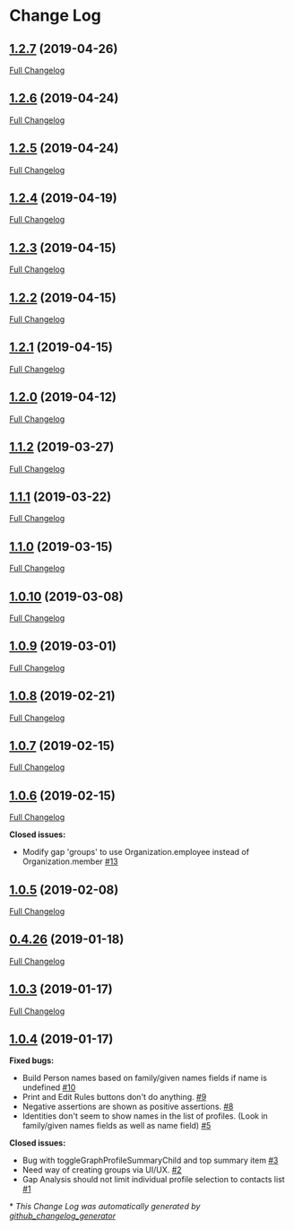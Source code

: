 # Change Log

## [1.2.7](https://github.com/cassproject/cass-gap-analysis/tree/1.2.7) (2019-04-26)
[Full Changelog](https://github.com/cassproject/cass-gap-analysis/compare/1.2.6...1.2.7)

## [1.2.6](https://github.com/cassproject/cass-gap-analysis/tree/1.2.6) (2019-04-24)
[Full Changelog](https://github.com/cassproject/cass-gap-analysis/compare/1.2.5...1.2.6)

## [1.2.5](https://github.com/cassproject/cass-gap-analysis/tree/1.2.5) (2019-04-24)
[Full Changelog](https://github.com/cassproject/cass-gap-analysis/compare/1.2.4...1.2.5)

## [1.2.4](https://github.com/cassproject/cass-gap-analysis/tree/1.2.4) (2019-04-19)
[Full Changelog](https://github.com/cassproject/cass-gap-analysis/compare/1.2.3...1.2.4)

## [1.2.3](https://github.com/cassproject/cass-gap-analysis/tree/1.2.3) (2019-04-15)
[Full Changelog](https://github.com/cassproject/cass-gap-analysis/compare/1.2.2...1.2.3)

## [1.2.2](https://github.com/cassproject/cass-gap-analysis/tree/1.2.2) (2019-04-15)
[Full Changelog](https://github.com/cassproject/cass-gap-analysis/compare/1.2.1...1.2.2)

## [1.2.1](https://github.com/cassproject/cass-gap-analysis/tree/1.2.1) (2019-04-15)
[Full Changelog](https://github.com/cassproject/cass-gap-analysis/compare/1.2.0...1.2.1)

## [1.2.0](https://github.com/cassproject/cass-gap-analysis/tree/1.2.0) (2019-04-12)
[Full Changelog](https://github.com/cassproject/cass-gap-analysis/compare/1.1.2...1.2.0)

## [1.1.2](https://github.com/cassproject/cass-gap-analysis/tree/1.1.2) (2019-03-27)
[Full Changelog](https://github.com/cassproject/cass-gap-analysis/compare/1.1.1...1.1.2)

## [1.1.1](https://github.com/cassproject/cass-gap-analysis/tree/1.1.1) (2019-03-22)
[Full Changelog](https://github.com/cassproject/cass-gap-analysis/compare/1.1.0...1.1.1)

## [1.1.0](https://github.com/cassproject/cass-gap-analysis/tree/1.1.0) (2019-03-15)
[Full Changelog](https://github.com/cassproject/cass-gap-analysis/compare/1.0.10...1.1.0)

## [1.0.10](https://github.com/cassproject/cass-gap-analysis/tree/1.0.10) (2019-03-08)
[Full Changelog](https://github.com/cassproject/cass-gap-analysis/compare/1.0.9...1.0.10)

## [1.0.9](https://github.com/cassproject/cass-gap-analysis/tree/1.0.9) (2019-03-01)
[Full Changelog](https://github.com/cassproject/cass-gap-analysis/compare/1.0.8...1.0.9)

## [1.0.8](https://github.com/cassproject/cass-gap-analysis/tree/1.0.8) (2019-02-21)
[Full Changelog](https://github.com/cassproject/cass-gap-analysis/compare/1.0.7...1.0.8)

## [1.0.7](https://github.com/cassproject/cass-gap-analysis/tree/1.0.7) (2019-02-15)
[Full Changelog](https://github.com/cassproject/cass-gap-analysis/compare/1.0.6...1.0.7)

## [1.0.6](https://github.com/cassproject/cass-gap-analysis/tree/1.0.6) (2019-02-15)
[Full Changelog](https://github.com/cassproject/cass-gap-analysis/compare/1.0.5...1.0.6)

**Closed issues:**

- Modify gap 'groups' to use Organization.employee instead of Organization.member [\#13](https://github.com/cassproject/cass-gap-analysis/issues/13)

## [1.0.5](https://github.com/cassproject/cass-gap-analysis/tree/1.0.5) (2019-02-08)
[Full Changelog](https://github.com/cassproject/cass-gap-analysis/compare/0.4.26...1.0.5)

## [0.4.26](https://github.com/cassproject/cass-gap-analysis/tree/0.4.26) (2019-01-18)
[Full Changelog](https://github.com/cassproject/cass-gap-analysis/compare/1.0.3...0.4.26)

## [1.0.3](https://github.com/cassproject/cass-gap-analysis/tree/1.0.3) (2019-01-17)
[Full Changelog](https://github.com/cassproject/cass-gap-analysis/compare/1.0.4...1.0.3)

## [1.0.4](https://github.com/cassproject/cass-gap-analysis/tree/1.0.4) (2019-01-17)
**Fixed bugs:**

- Build Person names based on family/given names fields if name is undefined [\#10](https://github.com/cassproject/cass-gap-analysis/issues/10)
- Print and Edit Rules buttons don't do anything. [\#9](https://github.com/cassproject/cass-gap-analysis/issues/9)
- Negative assertions are shown as positive assertions. [\#8](https://github.com/cassproject/cass-gap-analysis/issues/8)
- Identities don't seem to show names in the list of profiles. \(Look in family/given names fields as well as name field\) [\#5](https://github.com/cassproject/cass-gap-analysis/issues/5)

**Closed issues:**

- Bug with toggleGraphProfileSummaryChild and top summary item [\#3](https://github.com/cassproject/cass-gap-analysis/issues/3)
- Need way of creating groups via UI/UX. [\#2](https://github.com/cassproject/cass-gap-analysis/issues/2)
- Gap Analysis should not limit individual profile selection to contacts list [\#1](https://github.com/cassproject/cass-gap-analysis/issues/1)



\* *This Change Log was automatically generated by [github_changelog_generator](https://github.com/skywinder/Github-Changelog-Generator)*